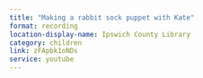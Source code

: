 ```yaml
---
title: "Making a rabbit sock puppet with Kate"
format: recording
location-display-name: Ipswich County Library
category: children
link: zFApbk1oNDs
service: youtube
---
```

